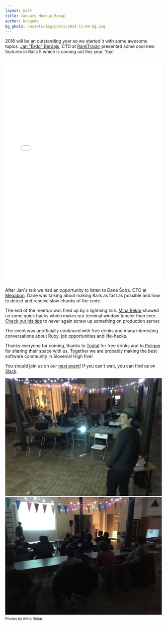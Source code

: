 ```yaml
---
layout: post
title: January Meetup Recap
author: knagode
bg_photo: /assets/img/posts/2014-11-04-bg.png
---
```


2016 will be an outstanding year so we started it with some awesome topics. [Jan "Brdo" Berdajs](https://github.com/mrbrdo), CTO at [RankTrackr](http://ranktrackr.net/) presented some cool new features in Rails 5 which is coming out this year. Yay!

<iframe height="717" src="//www.slideshare.net/slideshow/embed_code/key/Ik3FnkzPtWkFy2" frameborder="0" marginwidth="0" marginheight="0" scrolling="no" style="width: 100%;" allowfullscreen> </iframe>

After Jan's talk we had an opportunity to listen to Dane Šoba, CTO at [Megabon](http://megabon.eu/). Dane was talking about making Rails as fast as possible and how to detect and resolve slow chunks of the code.

<script async class="speakerdeck-embed" data-id="32b64e5084904e7484a188b83d85ed66" data-ratio="1.77777777777778" src="//speakerdeck.com/assets/embed.js"></script>

The end of the meetup was fired up by a lightning talk. [Miha Rekar](http://twitter.com/mr_foto) showed us some quick hacks which makes our terminal window fancier than ever. [Check out his tips](http://mr.si/posts/2016/01/29/dont-screw-up-when-you-ssh-to-production/) to never again screw up something on production server.

The event was unofficially continued with free drinks and many interesting conversations about Ruby, job opportunities and life-hacks.

Thanks everyone for coming, thanks to [Toptal](http://www.toptal.com) for free drinks and to [Poligon](http://www.poligon.si/) for sharing their space with us. Together we are probably making the best software community in Slovenia! High five!

You should join us on our [next event](http://www.meetup.com/RubySlovenia/)! If you can't wait, you can find us on [Slack](http://slack.rug.si/).

<div class="gallery">
  <img src="/assets/img/posts/2016-01-28_meetup.jpg" alt="Ruby meetup - January 2016">
  <img src="/assets/img/posts/2016-01-28_meetup_2.jpg" alt="Ruby meetup - January 2016">
  <small>Photos by Miha Rekar</small>
</div>
